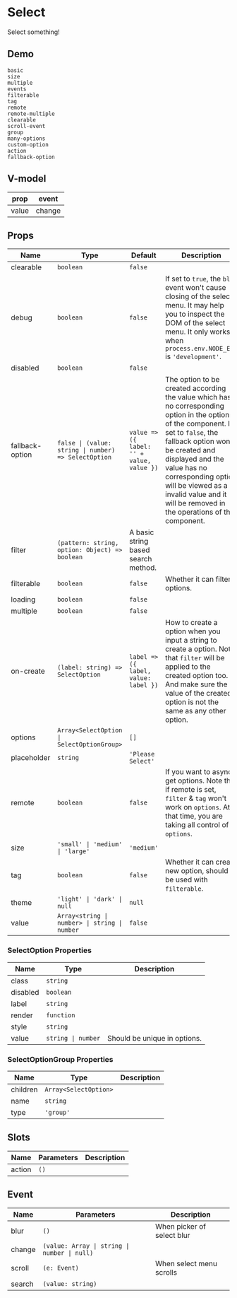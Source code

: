 # Select
Select something!
## Demo
```demo
basic
size
multiple
events
filterable
tag
remote
remote-multiple
clearable
scroll-event
group
many-options
custom-option
action
fallback-option
```
## V-model
|prop|event|
|-|-|
|value|change|

## Props
|Name|Type|Default|Description|
|-|-|-|-|
|clearable|`boolean`|`false`||
|debug|`boolean`|`false`|If set to `true`, the `blur` event won't cause closing of the select menu. It may help you to inspect the DOM of the select menu. It only works when `process.env.NODE_ENV` is `'development'`.|
|disabled|`boolean`|`false`||
|fallback-option|`false \| (value: string \| number) => SelectOption`|`value => ({ label: '' + value, value })`|The option to be created according the value which has no corresponding option in the options of the component. If set to `false`, the fallback option won't be created and displayed and the value has no corresponding option will be viewed as a invalid value and it will be removed in the operations of the component.|
|filter|`(pattern: string, option: Object) => boolean`|A basic string based search method.||
|filterable|`boolean`|`false`|Whether it can filter options.|
|loading|`boolean`|`false`||
|multiple|`boolean`|`false`||
|on-create|`(label: string) => SelectOption`|`label => ({ label, value: label })`|How to create a option when you input a string to create a option. Note that `filter` will be applied to the created option too. And make sure the value of the created option is not the same as any other option.|
|options|`Array<SelectOption \| SelectOptionGroup>`|`[]`||
|placeholder|`string`|`'Please Select'`||
|remote|`boolean`|`false`|If you want to async get options. Note that if remote is set, `filter` & `tag` won't work on `options`. At that time, you are taking all control of `options`.|
|size|`'small' \| 'medium' \| 'large'`|`'medium'`||
|tag|`boolean`|`false`|Whether it can create new option, should be used with `filterable`.|
|theme|`'light' \| 'dark' \| null`|`null`||
|value|`Array<string \| number> \| string \| number`|`false`||

### SelectOption Properties
|Name|Type|Description|
|-|-|-|
|class|`string`||
|disabled|`boolean`||
|label|`string`||
|render|`function`||
|style|`string`||
|value|`string \| number`|Should be unique in options.|

### SelectOptionGroup Properties
|Name|Type|Description|
|-|-|-|
|children|`Array<SelectOption>`||
|name|`string`||
|type|`'group'`||

## Slots
|Name|Parameters|Description|
|-|-|-|
|action|`()`||

## Event
|Name|Parameters|Description|
|-|-|-|
|blur|`()`|When picker of select blur|
|change|`(value: Array \| string \| number \| null)`||
|scroll|`(e: Event)`|When select menu scrolls|
|search|`(value: string)`||


